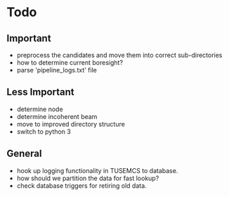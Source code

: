 # Todo #

## Important ##

* preprocess the candidates and move them into correct sub-directories
* how to determine current boresight?
* parse 'pipeline_logs.txt' file

## Less Important ##

* determine node
* determine incoherent beam
* move to improved directory structure
* switch to python 3

## General ##

* hook up logging functionality in TUSEMCS to database.
* how should we partition the data for fast lookup?
* check database triggers for retiring old data.
